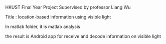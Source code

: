 HKUST Final Year Project
Supervised by professor Liang Wu

Title : location-based information using visible light

In matlab folder, it is matlab analysis

the result is Android app for receive and decode information on visible light
